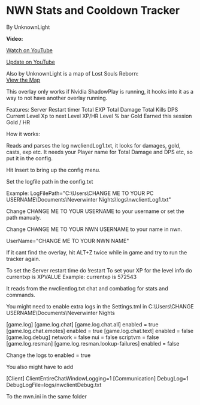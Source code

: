 # NWN Stats and Cooldown Tracker
By UnknownLight


**Video:**

[Watch on YouTube](https://www.youtube.com/watch?v=bMqkrmTklm4)

[Update on YouTube](https://www.youtube.com/watch?v=_Tl6ItbCvKY)


Also by UnknownLight is a map of Lost Souls Reborn:  
[View the Map](https://paradoxlight.neocities.org/)

This overlay only works if Nvidia ShadowPlay is running, it hooks into it as a way to not have another overlay running.

Features:
Server Restart timer
Total EXP
Total Damage
Total Kills
DPS
Current Level
Xp to next Level
XP/HR
Level % bar
Gold Earned this session
Gold / HR

How it works:

Reads and parses the log nwcliendLog1.txt, it looks for damages, gold, casts, exp etc. It needs your Player name for Total Damage and DPS etc, so put it in the config.

Hit Insert to bring up the config menu.

Set the logfile path in the config.txt

Example:
LogFilePath="C:\Users\CHANGE ME TO YOUR PC USERNAME\Documents\Neverwinter Nights\logs\nwclientLog1.txt"

Change CHANGE ME TO YOUR USERNAME to your username or set the path manualy.


Change CHANGE ME TO YOUR NWN USERNAME to your name in nwn.

UserName="CHANGE ME TO YOUR NWN NAME"

If it cant find the overlay, hit ALT+Z twice while in game and try to run the tracker again.


To set the Server restart time do !restart
To set your XP for the level info do  currentxp is XPVALUE  Example:  currentxp is 572543

It reads from the nwclientlog.txt chat and combatlog for stats and commands.

You might need to enable extra logs in the Settings.tml in C:\Users\CHANGE USERNAME\Documents\Neverwinter Nights

[game.log]
		[game.log.chat]
			[game.log.chat.all]
				enabled = true
			[game.log.chat.emotes]
				enabled = true
			[game.log.chat.text]
				enabled = false
		[game.log.debug]
			network = false
			nui = false
			scriptvm = false
		[game.log.resman]
			[game.log.resman.lookup-failures]
				enabled = false
				
Change the logs to enabled = true

You also might have to add 

[Client]
ClientEntireChatWindowLogging=1
[Communication]
DebugLog=1
DebugLogFile=logs/nwclientDebug.txt

To the nwn.ini in the same folder
